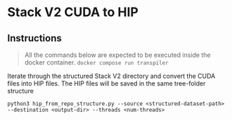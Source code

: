 # Stack V2 CUDA to HIP

## Instructions
> All the commands below are expected to be executed inside the docker container. ```docker compose run transpiler```

Iterate through the structured Stack V2 directory and convert the CUDA files into HIP files. The HIP files will be saved in the same tree-folder structure
```shell
python3 hip_from_repo_structure.py --source <structured-dataset-path> --destination <output-dir> --threads <num-threads>
```
